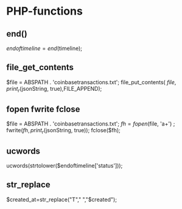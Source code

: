 # PHP-functions

## end()
$endoftimeline = end($timeline);

## file_get_contents

$file = ABSPATH . 'coinbasetransactions.txt';
file_put_contents( $file, print_r($jsonString, true),FILE_APPEND);

## fopen fwrite fclose
$file = ABSPATH . 'coinbasetransactions.txt';
$fh = fopen($file, 'a+') ; 
fwrite($fh, print_r($jsonString, true)); 
fclose($fh); 
    
    
## ucwords
ucwords(strtolower($endoftimeline['status']));  


## str_replace
$created_at=str_replace("T"," ","$created");
